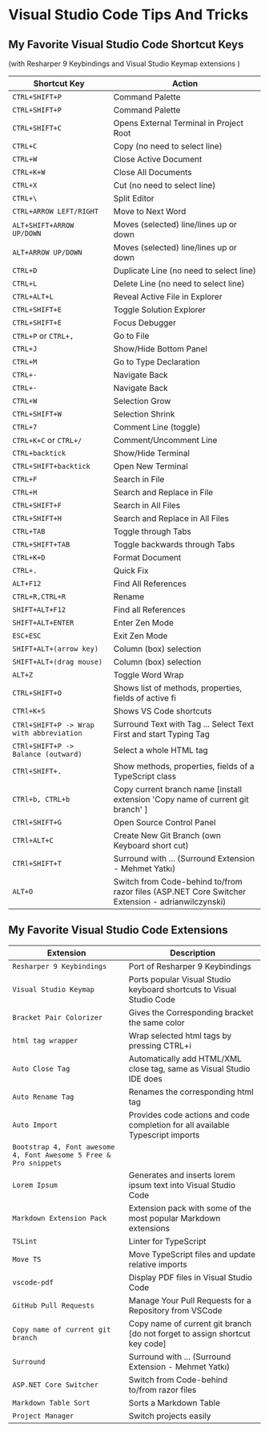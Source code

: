 # Visual Studio Code Tips And Tricks

## My Favorite Visual Studio Code Shortcut Keys

(with Resharper 9 Keybindings and Visual Studio Keymap extensions )

| Shortcut Key                               | Action                                         |
|--------------------------------------------|------------------------------------------------|
| `CTRL+SHIFT+P`                             | Command Palette
| `CTRL+SHIFT+P`                             | Command Palette
| `CTRL+SHIFT+C`                             | Opens External Terminal in Project Root
| `CTRL+C`                                   | Copy (no need to select line)
| `CTRL+W`                                   | Close Active Document
| `CTRL+K+W`                                 | Close All Documents
| `CTRL+X`                                   | Cut (no need to select line)
| `CTRL+\`                                   | Split Editor
| `CTRL+ARROW LEFT/RIGHT`                    | Move to Next Word
| `ALT+SHIFT+ARROW UP/DOWN`                  | Moves (selected) line/lines up or down
| `ALT+ARROW UP/DOWN`                        | Moves (selected) line/lines up or down
| `CTRL+D`                                   | Duplicate Line (no need to select line)
| `CTRL+L`                                   | Delete Line (no need to select line)
| `CTRL+ALT+L`                               | Reveal Active File in Explorer
| `CTRL+SHIFT+E`                             | Toggle Solution Explorer
| `CTRL+SHIFT+E`                             | Focus Debugger
| `CTRL+P` or `CTRL+,`                       | Go to File
| `CTRL+J`                                   | Show/Hide Bottom Panel
| `CTRL+M`                                   | Go to Type Declaration
| `CTRL+-`                                   | Navigate Back
| `CTRL+-`                                   | Navigate Back
| `CTRL+W`                                   | Selection Grow
| `CTRL+SHIFT+W`                             | Selection Shrink
| `CTRL+7`                                   | Comment Line (toggle)
| `CTRL+K+C` or `CTRL+/`                     | Comment/Uncomment Line
| `CTRL+backtick`                            | Show/Hide Terminal
| `CTRL+SHIFT+backtick`                      | Open New Terminal
| `CTRL+F`                                   | Search in File
| `CTRL+H`                                   | Search and Replace in File
| `CTRL+SHIFT+F`                             | Search in All Files
| `CTRL+SHIFT+H`                             | Search and Replace in All Files
| `CTRL+TAB`                                 | Toggle through Tabs
| `CTRL+SHIFT+TAB`                           | Toggle backwards through Tabs
| `CTRL+K+D`                                 | Format Document
| `CTRL+.`                                   | Quick Fix
| `ALT+F12`                                  | Find All References
| `CTRL+R,CTRL+R`                            | Rename  
| `SHIFT+ALT+F12`                            | Find all References
| `SHIFT+ALT+ENTER`                          | Enter Zen Mode
| `ESC+ESC`                                  | Exit Zen Mode
| `SHIFT+ALT+(arrow key)`                    | Column (box) selection
| `SHIFT+ALT+(drag mouse)`                   | Column (box) selection
| `ALT+Z`                                    | Toggle Word Wrap
| `CTRL+SHIFT+O`                             | Shows list of methods, properties, fields of active fi
| `CTRl+K+S`                                 | Shows VS Code shortcuts
| `CTRl+SHIFT+P -> Wrap with abbreviation`   | Surround Text with Tag ... Select Text First and start Typing Tag
| `CTRl+SHIFT+P -> Balance (outward)`        | Select a whole HTML tag
| `CTRl+SHIFT+.`                             | Show methods, properties, fields of a TypeScript class
| `CTRl+b, CTRL+b`                           | Copy current branch name [install extension 'Copy name of current git branch' ]
| `CTRl+SHIFT+G`                             | Open Source Control Panel
| `CTRl+ALT+C`                               | Create New Git Branch (own Keyboard short cut)
| `CTRl+SHIFT+T`                             | Surround with ... (Surround Extension - Mehmet Yatkı)
| `ALT+O`                                    | Switch from Code-behind to/from razor files (ASP.NET Core Switcher Extension - adrianwilczynski)

## My Favorite Visual Studio Code Extensions

| Extension                                  | Description                                    |
|--------------------------------------------|------------------------------------------------|
| `Resharper 9 Keybindings`                  | Port of Resharper 9 Keybindings
| `Visual Studio Keymap`                     | Ports popular Visual Studio keyboard shortcuts to Visual Studio Code
| `Bracket Pair Colorizer`                   | Gives the Corresponding bracket the same color
| `html tag wrapper`                         | Wrap selected html tags by pressing CTRL+i
| `Auto Close Tag`                           | Automatically add HTML/XML close tag, same as Visual Studio IDE does
| `Auto Rename Tag`                          | Renames the corresponding html tag
| `Auto Import`                              | Provides code actions and code completion for all available Typescript imports
| `Bootstrap 4, Font awesome 4, Font Awesome 5 Free & Pro snippets`
| `Lorem Ipsum`                              | Generates and inserts lorem ipsum text into Visual Studio Code
| `Markdown Extension Pack`                  | Extension pack with some of the most popular Markdown extensions
| `TSLint`                                   | Linter for TypeScript
| `Move TS`                                  | Move TypeScript files and update relative imports
| `vscode-pdf`                               | Display PDF files in Visual Studio Code
| `GitHub Pull Requests`                     | Manage Your Pull Requests for a Repository from VSCode
| `Copy name of current git branch`          | Copy name of current git branch [do not forget to assign shortcut key code]
| `Surround`                                 | Surround with ... (Surround Extension - Mehmet Yatkı)
| `ASP.NET Core Switcher`                    | Switch from Code-behind to/from razor files
| `Markdown Table Sort`                      | Sorts a Markdown Table
| `Project Manager`                          | Switch projects easily
